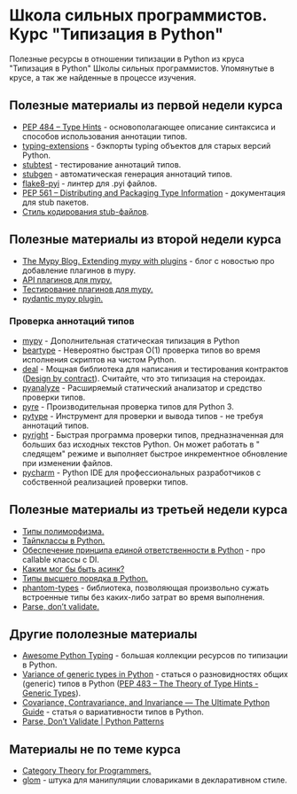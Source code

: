 # Школа сильных программистов. Курс "Типизация в Python"

Полезные ресурсы в отношении типизации в Python из круса "Типизация в Python" Школы
сильных программистов. Упомянутые в крусе, а так же найденные в процессе изучения.

## Полезные материалы из первой недели курса
* [PEP 484 – Type Hints](https://peps.python.org/pep-0484/) - основополагающее описание синтаксиса и способов использования аннотации типов.
* [typing-extensions](https://pypi.org/project/typing-extensions/) - бэкпорты typing объектов для старых версий Python. 
* [stubtest](https://mypy.readthedocs.io/en/stable/stubtest.html) - тестирование аннотаций типов.
* [stubgen](https://mypy.readthedocs.io/en/stable/stubgen.html) - автоматическая генерация аннотаций типов.
* [flake8-pyi](https://pypi.org/project/flake8-pyi/) - линтер для .pyi файлов.
* [PEP 561 – Distributing and Packaging Type Information](https://peps.python.org/pep-0561/) - документация для stub пакетов.
* [Стиль кодирования stub-файлов](https://github.com/python/typeshed/blob/master/CONTRIBUTING.md#stub-file-coding-style).

## Полезные материалы из второй недели курса
* [The Mypy Blog. Extending mypy with plugins](http://mypy-lang.blogspot.com/2019/03/extending-mypy-with-plugins.html) - блог с новостью про добавление плагинов в mypy.
* [API плагинов для mypy.](https://mypy.readthedocs.io/en/stable/extending_mypy.html)
* [Тестирование плагинов для mypy.](https://sobolevn.me/2019/08/testing-mypy-types)
* [pydantic mypy plugin.](https://pydantic-docs.helpmanual.io/mypy_plugin/)

### Проверка аннотаций типов
* [mypy](https://github.com/python/mypy) - Дополнительная статическая типизация в Python
* [beartype](https://github.com/beartype/beartype) - Невероятно быстрая O(1) проверка типов во время исполнения скриптов на чистом Python.
* [deal](https://github.com/life4/deal) - Мощная библиотека для написания и тестирования контрактов ([Design by contract](https://en.wikipedia.org/wiki/Design_by_contract)). Считайте, что это типизация на стероидах.
* [pyanalyze](https://github.com/quora/pyanalyze) - Расширяемый статический анализатор и средство проверки типов.
* [pyre](https://pyre-check.org/) - Производительная проверка типов для Python 3.
* [pytype](https://github.com/google/pytype) - Инструмент для проверки и вывода типов - не требуя аннотаций типов.
* [pyright](https://github.com/Microsoft/pyright) - Быстрая программа проверки типов, предназначенная для больших баз исходных текстов Python. Он может работать в " следящем" режиме и выполняет быстрое инкрементное обновление при изменении файлов.
* [pycharm](https://www.jetbrains.com/pycharm/) - Python IDE для профессиональных разработчиков с собственной реализацией проверки типов.

## Полезные материалы из третьей недели курса
* [Типы полиморфизма.](https://medium.com/devschacht/polymorphism-207d9f9cd78)
* [Тайпклассы в Python.](https://sobolevn.me/2021/06/typeclasses-in-python)
* [Обеспечение принципа единой ответственности в Python](https://sobolevn.me/2019/03/enforcing-srp) - про callable классы с DI.
* [Каким мог бы быть асинк?](https://sobolevn.me/2020/06/how-async-should-have-been)
* [Типы высшего порядка в Python.](https://sobolevn.me/2020/10/higher-kinded-types-in-python)
* [phantom-types](https://github.com/antonagestam/phantom-types) - библиотека, позволяющая произвольно сужать встроенные типы без каких-либо затрат во время выполнения.
* [Parse, don’t validate.](https://lexi-lambda.github.io/blog/2019/11/05/parse-don-t-validate/)

## Другие пололезные материалы
* [Awesome Python Typing](https://github.com/typeddjango/awesome-python-typing) - большая коллекции ресурсов по типизации в Python.
* [Variance of generic types in Python](https://rednafi.github.io/reflections/variance-of-generic-types-in-python.html) - статься о разновидностях общих (generic) типов в Python ([PEP 483 – The Theory of Type Hints - Generic Types](https://peps.python.org/pep-0483/#generic-types)).
* [Covariance, Contravariance, and Invariance — The Ultimate Python Guide](https://blog.daftcode.pl/covariance-contravariance-and-invariance-the-ultimate-python-guide-8fabc0c24278) - статья о вариативности типов в Python.
* [Parse, Don’t Validate | Python Patterns](https://towardsdatascience.com/parse-dont-validate-f559372cca45)

## Материалы не по теме курса
* [Category Theory for Programmers.](https://github.com/hmemcpy/milewski-ctfp-pdf)
* [glom](https://github.com/mahmoud/glom) - штука для манипуляции словариками в декларативном стиле.
